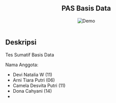 <h2 align="center">
  PAS Basis Data<br/>
</h2>
<div align="center">
  <img alt="Demo" src="" />
</div>

<br/>

## Deskripsi

Tes Sumatif Basis Data<br/>

Nama Anggota:

- Devi Natalia W (11)
- Arni Tiara Putri (06)
- Camela Desvita Putri (11)
- Dona Cahyani (14) 
- 
